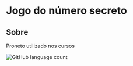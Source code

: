 <h1>Jogo do número secreto</h1>
<h2>Sobre</h2>
<p>Proneto utilizado nos cursos </p>
<img alt="GitHub language count" src="https://img.shields.io/github/languages/count/Nic0lasSouza/js-game-alura">
